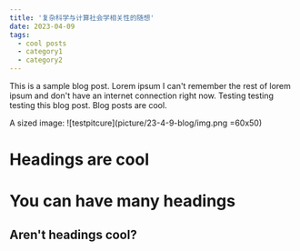 ```yaml
---
title: '复杂科学与计算社会学相关性的随想'
date: 2023-04-09
tags:
  - cool posts
  - category1
  - category2
---
```


This is a sample blog post. Lorem ipsum I can't remember the rest of lorem ipsum and don't have an internet connection right now. Testing testing testing this blog post. Blog posts are cool.

A sized image: ![testpitcure](picture/23-4-9-blog/img.png =60x50)

Headings are cool
======

You can have many headings
======

Aren't headings cool?
------
